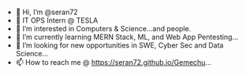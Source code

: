 - 👋 Hi, I’m @seran72
- 🚀 IT OPS Intern @ TESLA
- 👀 I’m interested in Computers & Science...and people.
- 🌱 I’m currently learning MERN Stack, ML, and Web App Pentesting...
- 💞️ I’m looking for new opportunities in SWE, Cyber Sec and Data Science...
- 📫 How to reach me @ https://seran72.github.io/Gemechu...

<!---
seran72/seran72 is a ✨ special ✨ repository because its `README.md` (this file) appears on your GitHub profile.
You can click the Preview link to take a look at your changes.
--->
